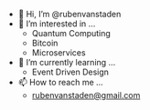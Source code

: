 - 👋 Hi, I’m @rubenvanstaden
- 👀 I’m interested in ...
  - Quantum Computing 
  - Bitcoin
  - Microservices
- 🌱 I’m currently learning ...
  - Event Driven Design
- 📫 How to reach me ...
  - rubenvanstaden@gmail.com
